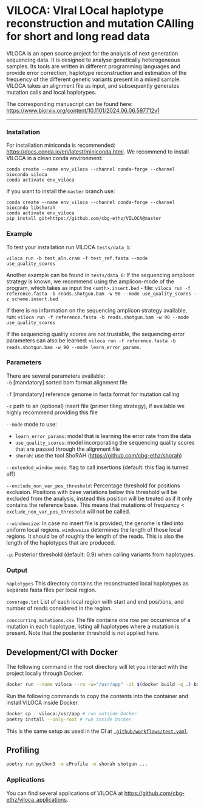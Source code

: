 VILOCA: VIral LOcal haplotype reconstruction and mutation CAlling for short and long read data
===============

VILOCA is an open source project for the analysis of next generation sequencing
data. It is designed to analyse genetically heterogeneous samples. Its tools
are written in different programming languages and provide error correction,
haplotype reconstruction and estimation of the frequency of the different
genetic variants present in a mixed sample.
VILOCA takes an alignment file as input, and subsequently generates mutation calls and local haplotypes.


The corresponding manuscript can be found here: https://www.biorxiv.org/content/10.1101/2024.06.06.597712v1

---

### Installation
For installation miniconda is recommended: https://docs.conda.io/en/latest/miniconda.html.
We recommend to install VILOCA in a clean conda environment:
```
conda create --name env_viloca --channel conda-forge --channel bioconda viloca
conda activate env_viloca
```

If you want to install the `master` branch use:
```
conda create --name env_viloca --channel conda-forge --channel bioconda libshorah
conda activate env_viloca
pip install git+https://github.com/cbg-ethz/VILOCA@master
```

### Example
To test your installation run VILOCA `tests/data_1`:
```
viloca run -b test_aln.cram -f test_ref.fasta --mode use_quality_scores
```

Another example can be found in  `tests/data_6`:
If the sequencing amplicon strategy is known, we recommend using the amplicon-mode of the program, which takes as input the `<smth>.insert.bed` - file:
`viloca run -f reference.fasta -b reads.shotgun.bam -w 90 --mode use_quality_scores -z scheme.insert.bed`

If there is no information on the sequencing amplicon strategy available, run:
`viloca run -f reference.fasta -b reads.shotgun.bam -w 90 --mode use_quality_scores`

If the sequencing quality scores are not trustable, the sequencing error parameters can also be learned:
`viloca run -f reference.fasta -b reads.shotgun.bam -w 90 --mode learn_error_params`.


### Parameters
There are several parameters available:  
`-b` [mandatory] sorted bam format alignment file  

`-f` [mandatory] reference genome in fasta format for mutation calling  

`-z` path to an (optional) insert file (primer tiling strategy), if available we highly recommend providing this file  

`--mode` mode to use:  
  - `learn_error_params`: model that is learning the error rate from the data  
  - `use_quality_scores`: model incorporating the sequencing quality scores that are passed through the alignment file  
  - `shorah`: use the tool ShoRAH (https://github.com/cbg-ethz/shorah)

`--extended_window_mode`: flag to call insertions (default: this flag is turned off)  

`--exclude_non_var_pos_threshold`: Percentage threshold for positions exclusion. Positions with base variations below this threshold will be excluded from the analysis, instead this position will be treated as if it only contains the reference base. This means that mutations of frequency < `exclude_non_var_pos_threshold` will not be called.

`--windowsize`: In case no insert file is provided, the genome is tiled into uniform local regions. `windowsize` determines the length of those local regions. It should be of roughly the length of the reads. This is also the length of the haplotypes that are produced.

`-p`: Posterior threshold (default: 0.9) when calling variants from haplotypes.

### Output
`haplotypes` This directory contains the reconstructed local haplotypes as separate fasta files per local region.

`coverage.txt` List of each local region with start and end positions, and number of reads considered in the region.

`cooccurring_mutations.csv` The file contains one row per occurrence of a mutation in each haplotype, listing all haplotypes where a mutation is present. Note that the posterior threshold is not applied here. 

## Development/CI with Docker
The following command in the root directory will let you interact with the project locally through Docker.
```bash
docker run --name viloca --rm -w="/usr/app" -it $(docker build -q .) bash
```
Run the following commands to copy the contents into the container and  install VILOCA inside Docker.
```bash
docker cp . viloca:/usr/app # run outside Docker
poetry install --only-root # run inside Docker
```

This is the same setup as used in the CI at [`.github/workflows/test.yaml`](.github/workflows/test.yaml).

## Profiling
```bash
poetry run python3 -m cProfile -m shorah shotgun ...
```

### Applications

You can find several applications of VILOCA at https://github.com/cbg-ethz/viloca_applications.
